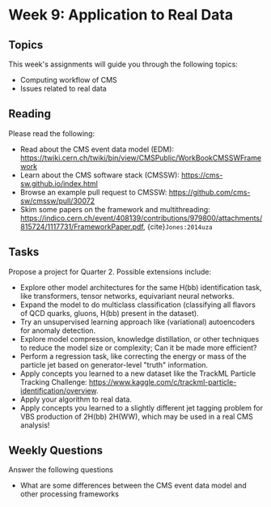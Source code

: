 # Week 9: Application to Real Data

## Topics

This week's assignments will guide you through the following topics:
* Computing workflow of CMS 
* Issues related to real data

## Reading

Please read the following:
* Read about the CMS event data model (EDM): <https://twiki.cern.ch/twiki/bin/view/CMSPublic/WorkBookCMSSWFramework>
* Learn about the CMS software stack (CMSSW): <https://cms-sw.github.io/index.html>
* Browse an example pull request to CMSSW: <https://github.com/cms-sw/cmssw/pull/30072>
* Skim some papers on the framework and multithreading: <https://indico.cern.ch/event/408139/contributions/979800/attachments/815724/1117731/FrameworkPaper.pdf>, {cite}`Jones:2014uza`

## Tasks

Propose a project for Quarter 2. Possible extensions include:
* Explore other model architectures for the same H(bb) identification task, like transformers, tensor networks, equivariant neural networks.
* Expand the model to do multiclass classification (classifying all flavors of QCD quarks, gluons, H(bb) present in the dataset).
* Try an unsupervised learning approach like (variational) autoencoders for anomaly detection.
* Explore model compression, knowledge distillation, or other techniques to reduce the model size or complexity; Can it be made more efficient? 
* Perform a regression task, like correcting the energy or mass of the particle jet based on generator-level "truth" information.
* Apply concepts you learned to a new dataset like the TrackML Particle Tracking Challenge: <https://www.kaggle.com/c/trackml-particle-identification/overview>.
* Apply your algorithm to real data.
* Apply concepts you learned to a slightly different jet tagging problem for VBS production of 2H(bb) 2H(WW), which may be used in a real CMS analysis!

## Weekly Questions

Answer the following questions
* What are some differences between the CMS event data model and other processing frameworks
